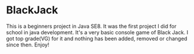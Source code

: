 # BlackJack

This is a beginners project in Java SE8.
It was the first project I did for school in java development. 
It's a very basic console game of Black Jack.
I got top grade(VG) for it and nothing has been added, removed or changed since then.
Enjoy!